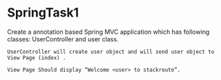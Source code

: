 # SpringTask1
Create a annotation based Spring MVC application which has following classes: UserController and user class.

    UserController will create user object and will send user object to View Page (index) .

    View Page Should display “Welcome <user> to stackroute”.
